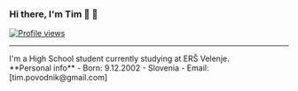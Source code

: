 ### Hi there, I'm Tim 👋 👋

[![Profile views](http://hits.dwyl.com/AquaBalls/AquaBalls.svg)](http://hits.dwyl.com/AquaBalls/AquaBalls)
<hr></hr>
I'm a High School student currently studying at ERŠ Velenje.
<br>
**Personal info**
- Born: 9.12.2002 - Slovenia
- Email: [tim.povodnik@gmail.com]
